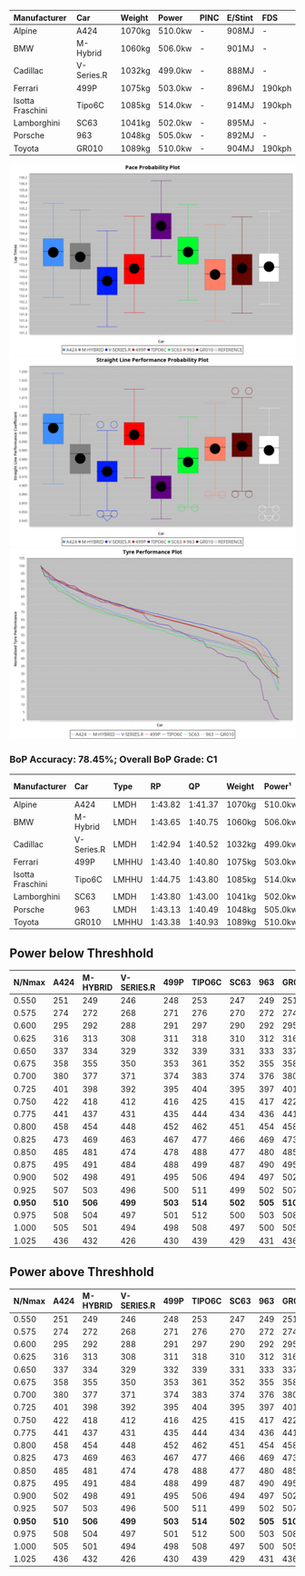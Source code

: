 | Manufacturer     | Car        | Weight | Power   | PINC    | E/Stint | FDS     |
|:-|:-|:-|:-|:-|:-|:-|
| Alpine           | A424       | 1070kg | 510.0kw |    -    | 908MJ   |    -    |
| BMW              | M-Hybrid   | 1060kg | 506.0kw |    -    | 901MJ   |    -    |
| Cadillac         | V-Series.R | 1032kg | 499.0kw |    -    | 888MJ   |    -    |
| Ferrari          | 499P       | 1075kg | 503.0kw |    -    | 896MJ   | 190kph  |
| Isotta Fraschini | Tipo6C     | 1085kg | 514.0kw |    -    | 914MJ   | 190kph  |
| Lamborghini      | SC63       | 1041kg | 502.0kw |    -    | 895MJ   |    -    |
| Porsche          | 963        | 1048kg | 505.0kw |    -    | 892MJ   |    -    |
| Toyota           | GR010      | 1089kg | 510.0kw |    -    | 904MJ   | 190kph  |

![PACECHART](./IMG/OFFICIAL.png)
![STRAIGHTLINEPERFORMANCECHART](./IMG/OFFICIAL_sp.png)
![TYREPERFORMANCECHART](./IMG/OFFICIAL_tw.png)

### BoP Accuracy: 78.45%; Overall BoP Grade: C1
| Manufacturer     | Car        | Type  | RP      | QP      | Weight | Power¹  | Threshhold | PINC    | Power²   | E/Stint | AVG Vmax  | FDS     | RDLC | L/Stint | BOP-Grade | Model Accuracy | Model Points | Match%  | SimDiff |
|:-|:-|:-|:-|:-|:-|:-|:-|:-|:-|:-|:-|:-|:-|:-|:-|:-|:-|:-|:-|
| Alpine           | A424       | LMDH  | 1:43.82 | 1:41.37 | 1070kg | 510.0kw | 0.0kph     |    -    | 510.00kw |  908MJ  | 296.45kph |    -    | 0.98 | 33      | +B1       | 86.43%         | 618          | 85.58%  | ±0.13s  |
| BMW              | M-Hybrid   | LMDH  | 1:43.65 | 1:40.75 | 1060kg | 506.0kw | 0.0kph     |    -    | 506.00kw |  901MJ  | 293.89kph |    -    | 1.00 | 33      | +A2       | 93.77%         | 1672         | 91.24%  | ±0.20s  |
| Cadillac         | V-Series.R | LMDH  | 1:42.94 | 1:40.52 | 1032kg | 499.0kw | 0.0kph     |    -    | 499.00kw |  888MJ  | 292.36kph |    -    | 1.03 | 33      | -C2       | 83.12%         | 1921         | 70.74%  | ±0.26s  |
| Ferrari          | 499P       | LMHHU | 1:43.40 | 1:40.80 | 1075kg | 503.0kw | 0.0kph     |    -    | 503.00kw |  896MJ  | 294.65kph | 190kph  | 1.02 | 33      | ~A1       | 69.49%         | 1950         | 100.00% | ±0.02s  |
| Isotta Fraschini | Tipo6C     | LMHHU | 1:44.75 | 1:43.80 | 1085kg | 514.0kw | 0.0kph     |    -    | 514.00kw |  914MJ  | 291.12kph | 190kph  | 1.02 | 33      | +Ω1       | 73.56%         | 64           | 9.97%   | ±0.17s  |
| Lamborghini      | SC63       | LMDH  | 1:43.80 | 1:43.00 | 1041kg | 502.0kw | 0.0kph     |    -    | 502.00kw |  895MJ  | 294.01kph |    -    | 1.05 | 33      | +B1       | 95.82%         | 459          | 86.37%  | ±0.17s  |
| Porsche          | 963        | LMDH  | 1:43.13 | 1:40.49 | 1048kg | 505.0kw | 0.0kph     |    -    | 505.00kw |  892MJ  | 294.87kph |    -    | 1.01 | 33      | -B2       | 81.02%         | 5243         | 83.68%  | ±0.12s  |
| Toyota           | GR010      | LMHHU | 1:43.38 | 1:40.93 | 1089kg | 510.0kw | 0.0kph     |    -    | 510.00kw |  904MJ  | 293.52kph | 190kph  | 1.00 | 33      | ~A1       | 73.70%         | 2701         | 100.00% | ±0.31s  |

## Power below Threshhold
| N/Nmax    | A424    | M-HYBRID | V-SERIES.R | 499P    | TIPO6C  | SC63    | 963     | GR010   |
|:-|:-|:-|:-|:-|:-|:-|:-|:-|
|  0.550    |  251    |  249     |  246       |  248    |  253    |  247    |  249    |  251    |
|  0.575    |  274    |  272     |  268       |  271    |  276    |  270    |  272    |  274    |
|  0.600    |  295    |  292     |  288       |  291    |  297    |  290    |  292    |  295    |
|  0.625    |  316    |  313     |  308       |  311    |  318    |  310    |  312    |  316    |
|  0.650    |  337    |  334     |  329       |  332    |  339    |  331    |  333    |  337    |
|  0.675    |  358    |  355     |  350       |  353    |  361    |  352    |  355    |  358    |
|  0.700    |  380    |  377     |  371       |  374    |  383    |  374    |  376    |  380    |
|  0.725    |  401    |  398     |  392       |  395    |  404    |  395    |  397    |  401    |
|  0.750    |  422    |  418     |  412       |  416    |  425    |  415    |  417    |  422    |
|  0.775    |  441    |  437     |  431       |  435    |  444    |  434    |  436    |  441    |
|  0.800    |  458    |  454     |  448       |  452    |  462    |  451    |  454    |  458    |
|  0.825    |  473    |  469     |  463       |  467    |  477    |  466    |  469    |  473    |
|  0.850    |  485    |  481     |  474       |  478    |  488    |  477    |  480    |  485    |
|  0.875    |  495    |  491     |  484       |  488    |  499    |  487    |  490    |  495    |
|  0.900    |  502    |  498     |  491       |  495    |  506    |  494    |  497    |  502    |
|  0.925    |  507    |  503     |  496       |  500    |  511    |  499    |  502    |  507    |
| **0.950** | **510** | **506**  | **499**    | **503** | **514** | **502** | **505** | **510** |
|  0.975    |  508    |  504     |  497       |  501    |  512    |  500    |  503    |  508    |
|  1.000    |  505    |  501     |  494       |  498    |  508    |  497    |  500    |  505    |
|  1.025    |  436    |  432     |  426       |  430    |  439    |  429    |  431    |  436    |

## Power above Threshhold
| N/Nmax    | A424    | M-HYBRID | V-SERIES.R | 499P    | TIPO6C  | SC63    | 963     | GR010   |
|:-|:-|:-|:-|:-|:-|:-|:-|:-|
|  0.550    |  251    |  249     |  246       |  248    |  253    |  247    |  249    |  251    |
|  0.575    |  274    |  272     |  268       |  271    |  276    |  270    |  272    |  274    |
|  0.600    |  295    |  292     |  288       |  291    |  297    |  290    |  292    |  295    |
|  0.625    |  316    |  313     |  308       |  311    |  318    |  310    |  312    |  316    |
|  0.650    |  337    |  334     |  329       |  332    |  339    |  331    |  333    |  337    |
|  0.675    |  358    |  355     |  350       |  353    |  361    |  352    |  355    |  358    |
|  0.700    |  380    |  377     |  371       |  374    |  383    |  374    |  376    |  380    |
|  0.725    |  401    |  398     |  392       |  395    |  404    |  395    |  397    |  401    |
|  0.750    |  422    |  418     |  412       |  416    |  425    |  415    |  417    |  422    |
|  0.775    |  441    |  437     |  431       |  435    |  444    |  434    |  436    |  441    |
|  0.800    |  458    |  454     |  448       |  452    |  462    |  451    |  454    |  458    |
|  0.825    |  473    |  469     |  463       |  467    |  477    |  466    |  469    |  473    |
|  0.850    |  485    |  481     |  474       |  478    |  488    |  477    |  480    |  485    |
|  0.875    |  495    |  491     |  484       |  488    |  499    |  487    |  490    |  495    |
|  0.900    |  502    |  498     |  491       |  495    |  506    |  494    |  497    |  502    |
|  0.925    |  507    |  503     |  496       |  500    |  511    |  499    |  502    |  507    |
| **0.950** | **510** | **506**  | **499**    | **503** | **514** | **502** | **505** | **510** |
|  0.975    |  508    |  504     |  497       |  501    |  512    |  500    |  503    |  508    |
|  1.000    |  505    |  501     |  494       |  498    |  508    |  497    |  500    |  505    |
|  1.025    |  436    |  432     |  426       |  430    |  439    |  429    |  431    |  436    |
